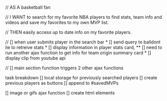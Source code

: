 // AS A basketball fan 

// I WANT to search for my favorite NBA players to find stats, team info and videos and save my favorites to my own MVP list.

// THEN easily access up to date info on my favorite players.


// [] when user submits player in the search bar
        * [] send query to balldont lie to retreive stats 
        * [] display information in player stats card, 
            ** [] need to run another ajax function to get info for team origin summary card
        * [] display clip from youtube api


// [] main section function triggers 2 other ajax functions




task breakdown
[] local storage for previously searched players
    [] create previous players as buttons
    [] append to #savedMVPs

[] image or gifs ajax function
    [] create html elements
